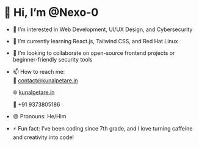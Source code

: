 # 👋 Hi, I’m @Nexo-0

- 👀 I’m interested in Web Development, UI/UX Design, and Cybersecurity
- 🌱 I’m currently learning React.js, Tailwind CSS, and Red Hat Linux
- 💞️ I’m looking to collaborate on open-source frontend projects or beginner-friendly security tools
- 📫 How to reach me:  
  📧 contact@kunalpetare.in
  
  🌐 [kunalpetare.in](http://kunalpetare.in)
  
  
  📱 +91 9373805186
  
- 😄 Pronouns: He/Him
  
- ⚡ Fun fact: I’ve been coding since 7th grade, and I love turning caffeine and creativity into code!

<!---
Nexo-0/Nexo-0 is a ✨ special ✨ repository because its `README.md` (this file) appears on your GitHub profile.
You can click the Preview link to view your changes.
--->
